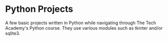 # Python Projects
A few basic projects written in Python while navigating through The Tech Academy's Python course. They use various modules such as tkinter and/or sqlite3.

